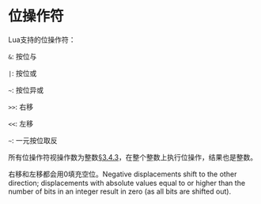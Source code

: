 位操作符
=======

Lua支持的位操作符：

`&`: 按位与

`|`: 按位或

`~`: 按位异或

`>>`: 右移

`<<`: 左移

`~`: 一元按位取反

所有位操作符视操作数为整数[§3.4.3](./3_4_3_coercions_and_conversions.md)，在整个整数上执行位操作，结果也是整数。

右移和左移都会用0填充空位。Negative displacements shift to the other direction; displacements with absolute values equal to or higher than the number of bits in an integer result in zero (as all bits are shifted out).
